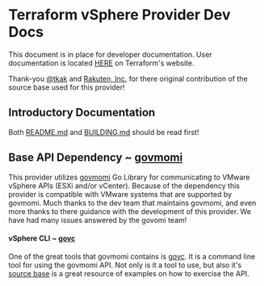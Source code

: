 # Terraform vSphere Provider Dev Docs

This document is in place for developer documentation.  User documentation is located [HERE](https://www.terraform.io/docs/providers/vsphere/) on Terraform's website.

Thank-you [@tkak](https://github.com/tkak) and [Rakuten, Inc.](https://github.com/rakutentech) for there original contribution of the source base used for this provider!

## Introductory Documentation

Both [README.md](../../../README.md) and [BUILDING.md](../../../BUILDING.md) should be read first!

## Base API Dependency ~ [govmomi](https://github.com/vmware/govmomi) 

This provider utilizes [govmomi](https://github.com/vmware/govmomi) Go Library for communicating to  VMware vSphere APIs (ESXi and/or vCenter).
Because of the dependency this provider is compatible with VMware systems that are supported by govmomi. Much thanks to the dev team that maintains govmomi, and
even more thanks to there guidance with the development of this provider.  We have had many issues answered by the govomi team!

#### vSphere CLI ~ [govc](https://github.com/vmware/govmomi/blob/master/govc/README.md)

One of the great tools that govmomi contains is [govc](https://github.com/vmware/govmomi/blob/master/govc/README.md). It is a command line tool for using the govmomi API.  Not only is it a tool to use, but also it's 
[source base](https://github.com/vmware/govmomi/blob/master/govc/) is a great resource of examples on how to exercise the API.
